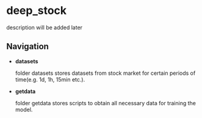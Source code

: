 # deep_stock
description will be added later
## Navigation
* **datasets**
  
  folder datasets stores datasets from stock market for certain periods of time(e.g. 1d, 1h, 15min etc.).
* **getdata**
  
  folder getdata stores scripts to obtain all necessary data for training the model.
